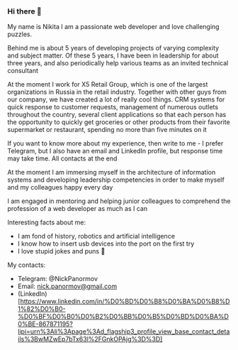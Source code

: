 ### Hi there 👋
My name is Nikita
I am a passionate web developer and love challenging puzzles.

Behind me is about 5 years of developing projects of varying complexity and subject matter. Of these 5 years, I have been in leadership for about three years, and also periodically help various teams as an invited technical consultant

At the moment I work for X5 Retail Group, which is one of the largest organizations in Russia in the retail industry.
Together with other guys from our company, we have created a lot of really cool things. CRM systems for quick response to customer requests, management of numerous outlets throughout the country, several client applications so that each person has the opportunity to quickly get groceries or other products from their favorite supermarket or restaurant, spending no more than five minutes on it


If you want to know more about my experience, then write to me - I prefer Telegram, but I also have an email and LinkedIn profile, but response time may take time. All contacts at the end

At the moment I am immersing myself in the architecture of information systems and developing leadership competencies in order to make myself and my colleagues happy every day

I am engaged in mentoring and helping junior colleagues to comprehend the profession of a web developer as much as I can


Interesting facts about me:
- I am fond of history, robotics and artificial intelligence 
- I know how to insert usb devices into the port on the first try 
- I love stupid jokes and puns 🤡  


My contacts:
- Telegram: @NickPanormov
- Email: nick.panormov@gmail.com
- (LinkedIn)[https://www.linkedin.com/in/%D0%BD%D0%B8%D0%BA%D0%B8%D1%82%D0%B0-%D0%BF%D0%B0%D0%B2%D0%BB%D0%B5%D0%BD%D0%BA%D0%BE-867871195?lipi=urn%3Ali%3Apage%3Ad_flagship3_profile_view_base_contact_details%3BwMZwEp7bTx63l%2FGnkOPAjg%3D%3D]
<!--
**Albatrosso/Albatrosso** is a ✨ _special_ ✨ repository because its `README.md` (this file) appears on your GitHub profile.

Here are some ideas to get you started:

- 🔭 I’m currently working on ...
- 🌱 I’m currently learning ...
- 👯 I’m looking to collaborate on ...
- 🤔 I’m looking for help with ...
- 💬 Ask me about ...
- 📫 How to reach me: ...
- 😄 Pronouns: ...
- ⚡ Fun fact: ...
-->
